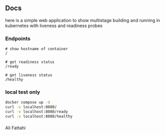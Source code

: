 ## Docs
here is a simple web application to show multistage building and running in kubernetes with liveness and readiness probes


### Endpoints
```
# show hostname of container
/ 

# get readiness status
/ready

# get liveness status
/healthy
```

### local test only
```bash
docker compose up -d
curl -v localhost:8080/
curl -v localhost:8080/ready
curl -v localhost:8080/healthy
```

####
Ali Fattahi